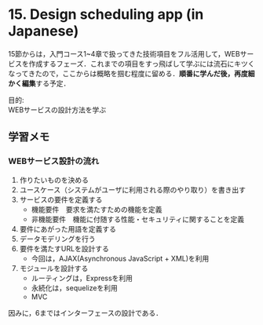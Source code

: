 # 15. Design scheduling app (in Japanese)

15節からは，入門コース1~4章で扱ってきた技術項目をフル活用して，WEBサービスを作成するフェーズ．これまでの項目をすっ飛ばして学ぶには流石にキツくなってきたので，ここからは概略を掴む程度に留める．**順番に学んだ後，再度細かく編集**する予定．

目的:<br>
WEBサービスの設計方法を学ぶ

## 学習メモ

### WEBサービス設計の流れ

1. 作りたいものを決める
2. ユースケース（システムがユーザに利用される際のやり取り）を書き出す
3. サービスの要件を定義する
    - 機能要件　要求を満たすための機能を定義
    - 非機能要件　機能に付随する性能・セキュリティに関することを定義
4. 要件にあがった用語を定義する
5. データモデリングを行う
6. 要件を満たすURLを設計する
    - 今回は，AJAX(Asynchronous JavaScript + XML)を利用
7. モジュールを設計する
    - ルーティングは，Expressを利用
    - 永続化は，sequelizeを利用
    - MVC

因みに，6まではインターフェースの設計である．